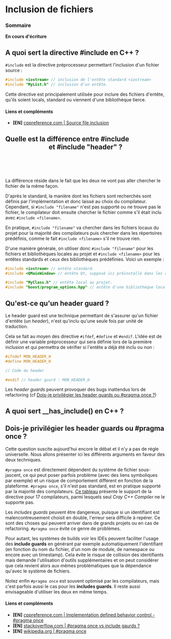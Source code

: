 # Inclusion de fichiers

### Sommaire

**En cours d'écriture**

## A quoi sert la directive #include en C++ ?

`#include` est la directive préprocesseur permettant l'inclusion d'un fichier source :

```cpp
#include <iostream> // inclusion de l'entête standard <iostream>
#include "MyList.h" // inclusion d'un entête.
```

Cette directive est principalement utilisée pour inclure des fichiers d'entête, qu'ils soient locals, standard ou viennent d'une bibliothèque tierce.

#### Liens et compléments
- **[EN]** [cppreference.com | Source file inclusion](https://en.cppreference.com/w/cpp/preprocessor/include)

## Quelle est la différence entre #include <header> et #include "header" ?

La différence réside dans le fait que les deux ne vont pas aller chercher le fichier de la même façon.

D'après le standard, la manière dont les fichiers sont recherchés sont définis par l'implémentation et donc laissé au choix du compilateur. Cependant, si `#include "filename"` n'est pas supporté ou ne trouve pas le fichier, le compilateur doit ensuite chercher le fichier comme s'il était inclu avec `#include <filename>`.

En pratique, `#include "filename"` va chercher dans les fichiers locaux du projet pour la majorité des compilateurs puis chercher dans les répertoires prédéfinis, comme le fait `#include <filename>` s'il ne trouve rien.

D'une manière générale, on utiliser donc `#include "filename"` pour les fichiers et bibliothèques locales au projet et `#include <filename>` pour les entêtes standards et ceux des bibliothèques prédéfinies. Voici un exemple :

```cpp
#include <iostream> // entête standard.
#include <QMainWindow> // entête Qt, supposé ici préinstallé dans les répertoires d'include du compilateur.

#include "MyClass.h" // entête local au projet.
#include "boost/program_options.hpp" // entête d'une bibliothèque locale (une grande partie de la bibliothèque est fournie sous forme d'entête autosuffisant, pouvant être simplement ajoutés localement).
```
## Qu'est-ce qu'un header guard ?

Le header guard est une technique permettant de s'assurer qu'un fichier d'entête (un *header*), n'est qu'inclu qu'une seule fois par unité de traduction.

Cela se fait au moyen des directive `#ifdef`, `#define` et `#endif`. L'idée est de définir une variable préprocesseur qui sera définie lors de la première inclusion et qui permettra de vérifier si l'entête a déjà été inclu ou non :

```cpp
#ifndef MON_HEADER_H
#define MON_HEADER_H

// Code du header

#endif // header guard : MON_HEADER_H
```

Les *header guards* peuvent provoquer des bugs inattendus lors de refactoring (cf [Dois-je privilégier les header guards ou #pragma once ?](<404>))

## A quoi sert \__has_include() en C++ ?



## Dois-je privilégier les header guards ou #pragma once ?

Cette question suscite aujourd'hui encore le débat et il n'y a pas de règle universelle. Nous allons présenter ici les différents arguments en faveur des deux techniques.

`#pragma once` est directement dépendent du système de fichier sous-jascent, ce qui peut poser parfois problème (avec des liens symboliques par exemple) et un risque de comportement différent en fonction de la plateforme. `#pragma once`, s'il n'est pas standard, est en pratique supporté par la majorité des compilateurs. [Ce tableau](https://en.wikipedia.org/wiki/Pragma_once#Portability) présente le support de la directive pour 17 compilateurs, parmi lesquels seul *Cray C++ Compiler* ne le supporte pas.

Les *includes guards* peuvent être dangereux, puisque si un identifiant est malencontreusement choisit en double, l'erreur sera difficile à repérer. Ce sont des choses qui peuvent arriver dans de grands projets ou en cas de refactoring. `#pragma once` évite ce genre de problèmes.

Pour autant, les systèmes de builds voir les IDEs peuvent faciliter l'usage des **include guards** en générant par exemple automatiquement l'identifiant (en fonction du nom du fichier, d'un nom de module, de namespace ou encore avec un timestamp). Cela évite le risque de collision des identifiants mais demande l'utilisation d'outils supplémentaires et on peut considérer que cela revient alors aux mêmes problématiques que la dépendance qu'avec le système de fichiers.

Notez enfin `#pragma once` est souvent optimisé par les compilateurs, mais c'est parfois aussi le cas pour les **includes guards**. Il reste aussi envisageable d'utiliser les deux en même temps.

#### Liens et compléments
- **[EN]** [cppreference.com | Implementation defined behavior control - #pragma once](https://en.cppreference.com/w/cpp/preprocessor/impl)
- **[EN]** [stackoverflow.com | #pragma once vs include gaurds ?](https://stackoverflow.com/questions/1143936/pragma-once-vs-include-guards)
- **[EN]** [wikipedia.org | #pragma once](https://en.wikipedia.org/wiki/Pragma_once)
